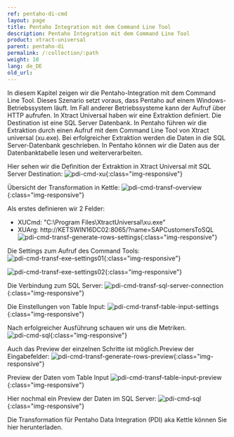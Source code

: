 ```yaml
---
ref: pentaho-di-cmd
layout: page
title: Pentaho Integration mit dem Command Line Tool
description: Pentaho Integration mit dem Command Line Tool
product: xtract-universal
parent: pentaho-di
permalink: /:collection/:path
weight: 10
lang: de_DE
old_url: 
---
```


In diesem Kapitel zeigen wir die Pentaho-Integration mit dem Command Line Tool.
Dieses Szenario setzt voraus, dass Pentaho auf einem Windows-Betriebssystem läuft.
Im Fall anderer Betriebssysteme kann der Aufruf über HTTP aufrufen. 
In Xtract Universal haben wir eine Extraktion definiert.
Die Destination ist eine SQL Server Datenbank. 
In Pentaho führen wir die Extraktion durch einen Aufruf mit dem Command Line Tool von Xtract universal (xu.exe). Bei erfolgreicher Extraktion werden die Daten in die SQL Server-Datenbank geschrieben.
In Pentaho können wir die Daten aus der Datenbanktabelle lesen und weiterverarbeiten.


Hier sehen wir die Definition der Extraktion in Xtract Universal mit SQL Server Destination:
![pdi-cmd-xu](/img/content/xu/best-practices/pdi-cmd/pdi-cmd-xu.png){:class="img-responsive"}

Übersicht der Transformation in Kettle:
![pdi-cmd-transf-overview](/img/content/xu/best-practices/pdi-cmd/pdi-cmd-transf-overview.png){:class="img-responsive"}

Als erstes definieren wir 2 Felder: 
- XUCmd: "C:\Program Files\XtractUniversal\xu.exe"	
- XUArg: http://KETSWIN16DC02:8065/?name=SAPCustomersToSQL
![pdi-cmd-transf-generate-rows-settings](/img/content/xu/best-practices/pdi-cmd/pdi-cmd-transf-generate-rows-settings.png){:class="img-responsive"}

Die Settings zum Aufruf des Command Tools:
![pdi-cmd-transf-exe-settings01](/img/content/xu/best-practices/pdi-cmd/pdi-cmd-transf-exe-settings01.png){:class="img-responsive"}

![pdi-cmd-transf-exe-settings02](/img/content/xu/best-practices/pdi-cmd/pdi-cmd-transf-exe-settings02.png){:class="img-responsive"}


Die Verbindung zum SQL Server:
![pdi-cmd-transf-sql-server-connection](/img/content/xu/best-practices/pdi-cmd/pdi-cmd-transf-sql-server-connection.png){:class="img-responsive"}


Die Einstellungen von Table Input:
![pdi-cmd-transf-table-input-settings](/img/content/xu/best-practices/pdi-cmd/pdi-cmd-transf-table-input-settings.png){:class="img-responsive"}


Nach erfolgreicher Ausführung schauen wir uns die Metriken.<br>
![pdi-cmd-sql](/img/content/xu/best-practices/pdi-cmd/pdi-cmd-sql.png){:class="img-responsive"}

Auch das Preview der einzelnen Schritte ist möglich.Preview der Eingabefelder: 
![pdi-cmd-transf-generate-rows-preview](/img/content/xu/best-practices/pdi-cmd/pdi-cmd-transf-generate-rows-preview.png){:class="img-responsive"}

Preview der Daten vom Table Input
![pdi-cmd-transf-table-input-preview](/img/content/xu/best-practices/pdi-cmd/pdi-cmd-transf-table-input-preview.png){:class="img-responsive"}

Hier nochmal ein Preview der Daten im SQL Server:
![pdi-cmd-sql](/img/content/xu/best-practices/pdi-cmd/pdi-cmd-sql.png){:class="img-responsive"}

Die Transformation für Pentaho Data Integration (PDI) aka Kettle können Sie hier herunterladen.
